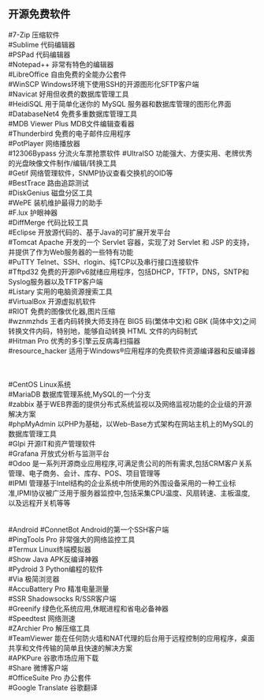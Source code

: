 ## 开源免费软件
#7-Zip            压缩软件<br>
#Sublime          代码编辑器<br>
#PSPad            代码编辑器<br>
#Notepad++        非常有特色的编辑器<br>
#LibreOffice      自由免费的全能办公套件<br>
#WinSCP           Windows环境下使用SSH的开源图形化SFTP客户端<br>
#Navicat          好用但收费的数据库管理工具<br>
#HeidiSQL         用于简单化迷你的 MySQL 服务器和数据库管理的图形化界面<br>
#DatabaseNet4     免费多重数据库管理工具<br>
#MDB Viewer Plus  MDB文件编辑查看器<br>
#Thunderbird      免费的电子邮件应用程序<br>
#PotPlayer        网络播放器<br>
#12306Bypass      分流火车票抢票软件
#UltraISO         功能强大、方便实用、老牌优秀的光盘映像文件制作/编辑/转换工具<br>
#Getif            网络管理软件，SNMP协议查看交换机的OID等<br>
#BestTrace        路由追踪测试<br>
#DiskGenius       磁盘分区工具<br>
#WePE             装机维护最得力的助手<br>
#F.lux            护眼神器<br>
#DiffMerge        代码比较工具<br>
#Eclipse          开放源代码的、基于Java的可扩展开发平台<br>
#Tomcat           Apache 开发的一个 Servlet 容器，实现了对 Servlet 和 JSP 的支持，并提供了作为Web服务器的一些特有功能<br>
#PuTTY            Telnet、SSH、rlogin、纯TCP以及串行接口连接软件<br>
#Tftpd32          免费的开源IPv6就绪应用程序，包括DHCP，TFTP，DNS，SNTP和Syslog服务器以及TFTP客户端<br>
#Listary          实用的电脑资源搜索工具<br>
#VirtualBox       开源虚拟机软件<br>
#RIOT             免费的图像优化器,图片压缩<br>
#wznmzhds         王者内码转换大师支持在 BIG5 码(繁体中文)和 GBK (简体中文)之间转换文件内码，特别地，能够自动转换 HTML 文件的内码制式<br>
#Hitman Pro       优秀的多引擎云反病毒扫描器<br>
#resource_hacker  适用于Windows®应用程序的免费软件资源编译器和反编译器<br>

<br>
<br>
#CentOS           Linux系统<br>
#MariaDB          数据库管理系统,MySQL的一个分支<br>
#zabbix           基于WEB界面的提供分布式系统监视以及网络监视功能的企业级的开源解决方案<br>
#phpMyAdmin       以PHP为基础，以Web-Base方式架构在网站主机上的MySQL的数据库管理工具<br>
#Glpi             开源IT和资产管理软件<br>
#Grafana          开放式分析与监测平台<br>
#Odoo             是一系列开源商业应用程序,可满足贵公司的所有需求,包括CRM客户关系管理、电子商务、会计、库存、POS、项目管理等<br>
#IPMI             管理基于Intel结构的企业系统中所使用的外围设备采用的一种工业标准,IPMI协议被广泛用于服务器监控中,包括采集CPU温度、风扇转速、主板温度,以及远程开关机等等<br>
<br>
<br>
#Android
#ConnetBot        Android的第一个SSH客户端<br>
#PingTools Pro    非常强大的网络监控工具<br>
#Termux           Linux终端模拟器<br>
#Show Java        APK反编译神器<br>
#Pydroid 3        Python编程的软件<br>
#Via              极简浏览器<br>
#AccuBattery Pro  精准电量测量<br>
#SSR              Shadowsocks R/SSR客户端<br>
#Greenify         绿色化系统应用,休眠进程和省电必备神器<br>
#Speedtest        网络测速<br>
#ZArchier Pro     解压缩工具<br>
#TeamViewer       能在任何防火墙和NAT代理的后台用于远程控制的应用程序，桌面共享和文件传输的简单且快速的解决方案<br>
#APKPure          谷歌市场应用下载<br>
#Share            微博客户端<br>
#OfficeSuite Pro  办公套件<br>
#Google Translate 谷歌翻译<br>
